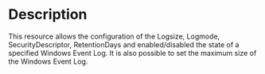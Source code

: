 # Description

This resource allows the configuration of the Logsize, Logmode, SecurityDescriptor,
RetentionDays and enabled/disabled the state of a specified Windows Event Log.
It is also possible to set the maximum size of the Windows Event Log.
